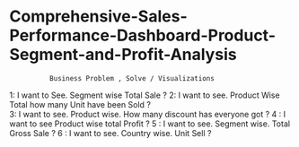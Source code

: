 # Comprehensive-Sales-Performance-Dashboard-Product-Segment-and-Profit-Analysis

              Business Problem , Solve / Visualizations



1:  I want to See. Segment wise Total Sale ?
2:  I want to see. Product Wise Total how many 
 Unit have been Sold ?\
3:  I want to see. Product wise. 
How many discount has everyone  got ?
4 : I want to see Product wise total Profit ?
5 : I want to see. Segment wise. Total Gross Sale ?
6 : I want to see. Country wise. Unit Sell ?



